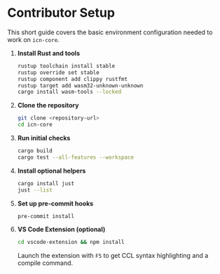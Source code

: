 # Contributor Setup

This short guide covers the basic environment configuration needed to work on `icn-core`.

1. **Install Rust and tools**
   ```bash
   rustup toolchain install stable
   rustup override set stable
   rustup component add clippy rustfmt
   rustup target add wasm32-unknown-unknown
   cargo install wasm-tools --locked
   ```
2. **Clone the repository**
   ```bash
   git clone <repository-url>
   cd icn-core
   ```
3. **Run initial checks**
   ```bash
   cargo build
   cargo test --all-features --workspace
   ```
4. **Install optional helpers**
   ```bash
   cargo install just
   just --list
   ```
5. **Set up pre-commit hooks**
   ```bash
   pre-commit install
   ```
6. **VS Code Extension (optional)**
   ```bash
   cd vscode-extension && npm install
   ```
   Launch the extension with `F5` to get CCL syntax highlighting and a compile command.
